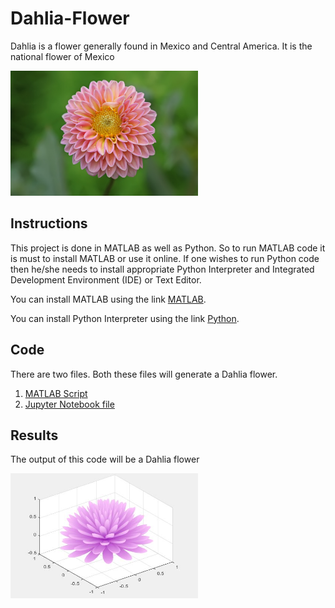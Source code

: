 # Dahlia-Flower
Dahlia is a flower generally found in Mexico and Central America. It is the national flower of Mexico

<img src="https://github.com/adarshkashyap15/Dahlia-Flower/blob/main/Dahlia.jpg" alt="Project Logo" width="300" height="200" />

## Instructions
This project is done in MATLAB as well as Python. So to run MATLAB code it is must to install MATLAB or use it online. If one wishes to run Python code then he/she needs to install appropriate Python Interpreter and Integrated Development Environment (IDE) or Text Editor.

You can install MATLAB using the link [MATLAB](https://www.mathworks.com/products/matlab.html).

You can install Python Interpreter using the link [Python](https://www.python.org/downloads/).

## Code
There are two files. Both these files will generate a Dahlia flower.

1. [MATLAB Script](https://github.com/adarshkashyap15/Dahlia-Flower/blob/main/Dahlia_flower.m)
2. [Jupyter Notebook file](https://github.com/adarshkashyap15/Dahlia-Flower/blob/main/Dahlia_flower.ipynb)

## Results
The output of this code will be a Dahlia flower

<img src="https://github.com/adarshkashyap15/Dahlia-Flower/blob/main/Dahlia%20output.JPG" alt="Output" width="300" height="200" />



